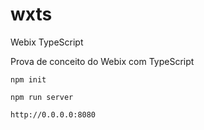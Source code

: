 # wxts
Webix TypeScript


Prova de conceito do Webix com TypeScript

`npm init`

`npm run server`

`http://0.0.0.0:8080`